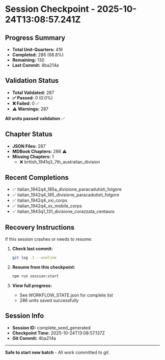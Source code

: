 # Session Checkpoint - 2025-10-24T13:08:57.241Z

## Progress Summary

- **Total Unit-Quarters:** 416
- **Completed:** 286 (68.8%)
- **Remaining:** 130
- **Last Commit:** 4ba214a

## Validation Status

- **Total Validated:** 287
- **✅ Passed:** 0 (0.0%)
- **❌ Failed:** 0 ✅
- **⚠️ Warnings:** 287

**All units passed validation** ✅

## Chapter Status

- **JSON Files:** 287
- **MDBook Chapters:** 286 ⚠️
- **Missing Chapters:** 1
  - ❌ british_1941q3_7th_australian_division

## Recent Completions

- ✅ italian_1942q4_185a_divisione_paracadutisti_folgore
- ✅ italian_1942q4_185_divisione_paracadutisti_folgore
- ✅ italian_1942q4_xxi_corps
- ✅ italian_1942q4_xx_mobile_corps
- ✅ italian_1943q1_131_divisione_corazzata_centauro

## Recovery Instructions

If this session crashes or needs to resume:

1. **Check last commit:**
   ```bash
   git log -1 --oneline
   ```

2. **Resume from this checkpoint:**
   ```bash
   npm run session:start
   ```

3. **View full progress:**
   - See WORKFLOW_STATE.json for complete list
   - 286 units saved successfully

## Session Info

- **Session ID:** complete_seed_generated
- **Checkpoint Time:** 2025-10-24T13:08:57.137Z
- **Git Commit:** 4ba214a

---

**Safe to start new batch** - All work committed to git.
